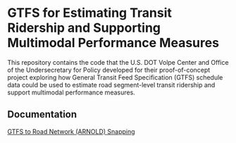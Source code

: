 # GTFS for Estimating Transit Ridership and Supporting Multimodal Performance Measures

This repository contains the code that the U.S. DOT Volpe Center and Office of the Undersecretary for Policy developed for their proof-of-concept project exploring how General Transit Feed Specification (GTFS) schedule data could be used to estimate road segment-level transit ridership and support multimodal performance measures.

## Documentation
[GTFS to Road Network (ARNOLD) Snapping](https://github.com/VolpeUSDOT/gtfs-measures/blob/master/docs/GTFS_Script_Documentation.md)
